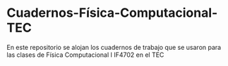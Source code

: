 # Cuadernos-Física-Computacional-TEC
En este repositorio se alojan los cuadernos de trabajo que se usaron para las clases de Física Computacional I IF4702 en el TEC
